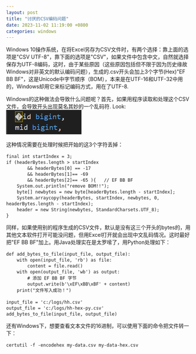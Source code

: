 ```yaml
---
layout: post
title: "讨厌的CSV编码问题"
date: 2023-11-02 11:19:00 +0800
categories: windows
--- 
```


Windows 10操作系统，在将Excel另存为CSV文件时，有两个选择：靠上面的选项是"CSV UTF-8"，靠下面的选项是"CSV"，如果文件中包含中文，自然就选择保存为UTF-8编码，这时，由于某些原因（这些原因包括但不限于因为历史缘故Windows对非英文的默认编码问题），生成的.csv开头会加上3个字节(Hex)"EF BB BF"，这是Unicode中字节顺序（BOM），本来是在UTF-16和UTF-32中用的，Windows却用它来标记编码方式，用在了UTF-8.

Windows的这种做法会导致什么问题呢？首先，如果用程序读取和处理这个CSV文件，会导致开头出现莫名其妙的一个乱码符. Look:  ![image](/images/2023-11-02_01.png)

这种情况需要在处理时候把开始的这3个字符丢掉：

```
final int startIndex = 3;
if (headerBytes.length > startIndex 
        && headerBytes[0] == -17 
        && headerBytes[1]== -69 
        && headerBytes[2]== -65 ){   // EF BB BF
	System.out.println("remove BOM!!");
	byte[] newbytes = new byte[headerBytes.length - startIndex];
	System.arraycopy(headerBytes, startIndex, newbytes, 0, headerBytes.length - startIndex);
	header = new String(newbytes, StandardCharsets.UTF_8);
}
```

同样，如果使用别的程序生成的CSV文件，默认是没有这三个开头的bytes的，用其他文本软件打开可能没问题，但用Excel打开就会出现中文乱码情况。这时最好把"EF BB BF"加上。用Java处理实在是太罗嗦了，用Python处理如下：

```
def add_bytes_to_file(input_file, output_file):
    with open(input_file, 'rb') as file:
        content = file.read()
    with open(output_file, 'wb') as output:
        # 添加 EF BB BF 字节
        output.write(b'\xEF\xBB\xBF' + content)
    print("文件写入成功！")
 
input_file = 'c:/logs/hh.csv'
output_file = 'c:/logs/hh-hex-py.csv'
add_bytes_to_file(input_file, output_file)
```

还有Windows下，想要查看文本文件的16进制，可以使用下面的命令把文件转一下：

```
certutil -f -encodehex my-data.csv my-data-hex.csv
```

